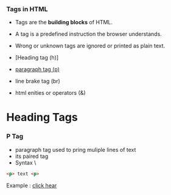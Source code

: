 ### Tags in HTML

- Tags are the **building blocks** of HTML.  
- A tag is a predefined instruction the browser understands.  
- Wrong or unknown tags are ignored or printed as plain text.

- [Heading tag (h)]
- [paragraph tag (p)](#P\Tag)
- line brake tag (br)
- html enities or operators (&)


# Heading Tags


### P Tag
-  paragraph tag used to pring muliple lines of text
- its paired tag
- Syntax \
```html
<p> text <p>
```
Example : [click hear](HTML/Practical/heading-tags.html)
